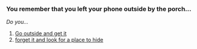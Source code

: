 ### You remember that you left your phone outside by the porch...  

_Do you..._

1. [Go outside and get it]()
2. [forget it and look for a place to hide]()